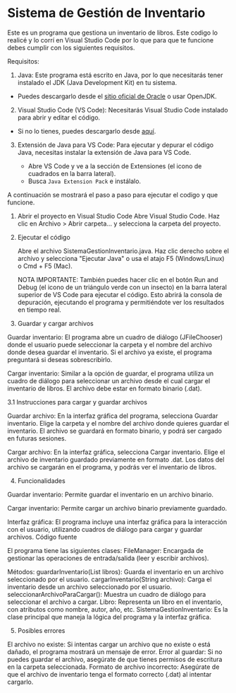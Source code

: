 # Sistema de Gestión de Inventario

Este es un programa que gestiona un inventario de libros. Este codigo lo realicé y lo corrí en Visual Studio Code por lo que para que te funcione debes cumplir con los siguientes requisitos.

Requisitos:

1. Java: Este programa está escrito en Java, por lo que necesitarás tener instalado el JDK (Java Development Kit) en tu sistema.
   
* Puedes descargarlo desde el [sitio oficial de Oracle](https://www.oracle.com/java/technologies/javase-jdk15-downloads.html) o usar OpenJDK.

2. Visual Studio Code (VS Code): Necesitarás Visual Studio Code instalado para abrir y editar el código.
* Si no lo tienes, puedes descargarlo desde [aquí](https://code.visualstudio.com/Download).

3. Extensión de Java para VS Code: Para ejecutar y depurar el código Java, necesitas instalar la extensión de Java para VS Code.
   
   - Abre VS Code y ve a la sección de Extensiones (el icono de cuadrados en la barra lateral).
   - Busca `Java Extension Pack` e instálalo.

A continuación se mostrará el paso a paso para ejecutar el codigo y que funcione. 

1. Abrir el proyecto en Visual Studio Code
	Abre Visual Studio Code.
	Haz clic en Archivo > Abrir carpeta... y selecciona la carpeta del proyecto.

2. Ejecutar el código

	Abre el archivo SistemaGestionInventario.java.
	Haz clic derecho sobre el archivo y selecciona "Ejecutar Java" o usa el atajo F5 (Windows/Linux) o Cmd + F5 (Mac).

	NOTA IMPORTANTE: También puedes hacer clic en el botón Run and Debug (el icono de un triángulo verde con un insecto) en la barra lateral superior de VS 		Code para ejecutar el código. Esto abrirá la consola de depuración, ejecutando el programa y permitiéndote ver los resultados en tiempo real.

3. Guardar y cargar archivos

Guardar inventario:
El programa abre un cuadro de diálogo (JFileChooser) donde el usuario puede seleccionar la carpeta y el nombre del archivo donde desea guardar el inventario.
Si el archivo ya existe, el programa preguntará si deseas sobrescribirlo.

Cargar inventario:
Similar a la opción de guardar, el programa utiliza un cuadro de diálogo para seleccionar un archivo desde el cual cargar el inventario de libros.
El archivo debe estar en formato binario (.dat).

3.1 Instrucciones para cargar y guardar archivos

Guardar archivo: 
En la interfaz gráfica del programa, selecciona Guardar inventario.
Elige la carpeta y el nombre del archivo donde quieres guardar el inventario.
El archivo se guardará en formato binario, y podrá ser cargado en futuras sesiones.

Cargar archivo:
En la interfaz gráfica, selecciona Cargar inventario.
Elige el archivo de inventario guardado previamente en formato .dat.
Los datos del archivo se cargarán en el programa, y podrás ver el inventario de libros.

4. Funcionalidades

Guardar inventario: Permite guardar el inventario en un archivo binario.

Cargar inventario: Permite cargar un archivo binario previamente guardado.

Interfaz gráfica: El programa incluye una interfaz gráfica para la interacción con el usuario, utilizando cuadros de diálogo para cargar y guardar archivos.
Código fuente

El programa tiene las siguientes clases:
FileManager: Encargada de gestionar las operaciones de entrada/salida (leer y escribir archivos).

Métodos:
guardarInventario(List<Libro> libros): Guarda el inventario en un archivo seleccionado por el usuario.
cargarInventario(String archivo): Carga el inventario desde un archivo seleccionado por el usuario.
seleccionarArchivoParaCargar(): Muestra un cuadro de diálogo para seleccionar el archivo a cargar.
Libro: Representa un libro en el inventario, con atributos como nombre, autor, año, etc.
SistemaGestionInventario: Es la clase principal que maneja la lógica del programa y la interfaz gráfica.

5. Posibles errores

El archivo no existe: Si intentas cargar un archivo que no existe o está dañado, el programa mostrará un mensaje de error.
Error al guardar: Si no puedes guardar el archivo, asegúrate de que tienes permisos de escritura en la carpeta seleccionada.
Formato de archivo incorrecto: Asegúrate de que el archivo de inventario tenga el formato correcto (.dat) al intentar cargarlo.